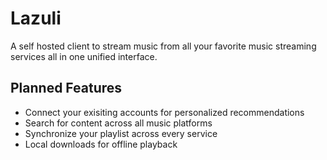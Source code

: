 # Lazuli

A self hosted client to stream music from all your favorite music streaming services all in one unified interface.

## Planned Features

-   Connect your exisiting accounts for personalized recommendations
-   Search for content across all music platforms
-   Synchronize your playlist across every service
-   Local downloads for offline playback
